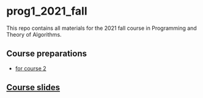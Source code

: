 # prog1_2021_fall
This repo contains all materials for the 2021 fall course in Programming and Theory of Algorithms.

## Course preparations
- [for course 2](materials/course_preps/into_course_02.ipynb)

## [Course slides](materials/lecture_notebooks/)
